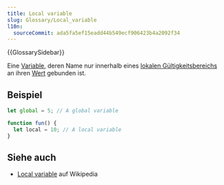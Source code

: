 ```yaml
---
title: Local variable
slug: Glossary/Local_variable
l10n:
  sourceCommit: ada5fa5ef15eadd44b549ecf906423b4a2092f34
---
```


{{GlossarySidebar}}

Eine [Variable](/de/docs/Glossary/variable), deren Name nur innerhalb eines [lokalen Gültigkeitsbereichs](/de/docs/Glossary/local_scope) an ihren [Wert](/de/docs/Glossary/value) gebunden ist.

## Beispiel

```js
let global = 5; // A global variable

function fun() {
  let local = 10; // A local variable
}
```

## Siehe auch

- [Local variable](https://en.wikipedia.org/wiki/Local_variable) auf Wikipedia
